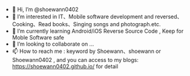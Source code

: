 - 👋 Hi, I’m @shoewann0402
- 👀 I’m interested in IT、Mobile software development and reversed、Cooking、Read books、Singing songs and photograph.etc.
- 🌱 I’m currently learning Android/iOS Reverse Source Code , Keep for Moble Software safe 
- 💞️ I’m looking to collaborate on ...
- 📫 How to reach me : keyword by Shoewann、shoewann or Shoewann0402 , and you can access to my blogs: https://shoewann0402.github.io/ for detail

<!---
shoewann0402/shoewann0402 is a ✨ special ✨ repository because its `README.md` (this file) appears on your GitHub profile.
You can click the Preview link to take a look at your changes.
--->

